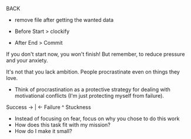 BACK
- remove file after getting the wanted data




- Before Start > clockify
- After End > Commit




If you don't start now, you won't finish! 
But remember, to reduce pressure and your anxiety.

It's not that you lack ambition. People procrastinate even on things they love.

- Think of procrastination as a protective strategy for dealing with motivational conflicts (I'm just protecting myself from failure).

Success -> | <- Failure
           ^ 
       Stuckness

- Instead of focusing on fear, focus on why you chose to do this work
- How does this task fit with my mission? 
- How do I make it small?

